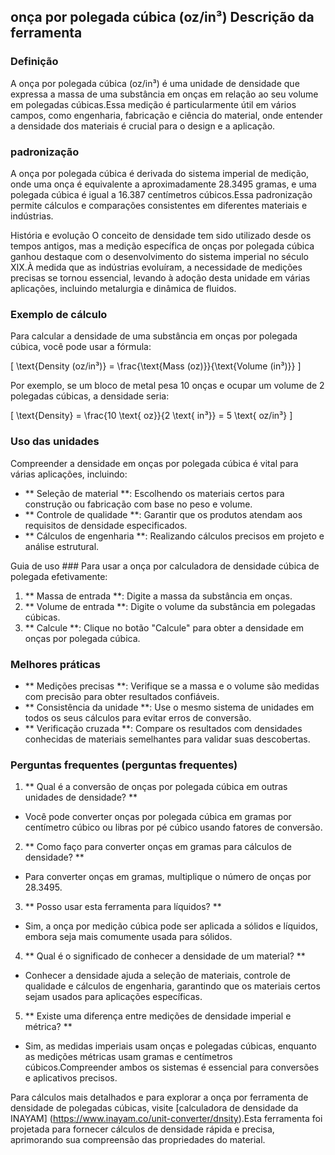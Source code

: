 ## onça por polegada cúbica (oz/in³) Descrição da ferramenta

### Definição
A onça por polegada cúbica (oz/in³) é uma unidade de densidade que expressa a massa de uma substância em onças em relação ao seu volume em polegadas cúbicas.Essa medição é particularmente útil em vários campos, como engenharia, fabricação e ciência do material, onde entender a densidade dos materiais é crucial para o design e a aplicação.

### padronização
A onça por polegada cúbica é derivada do sistema imperial de medição, onde uma onça é equivalente a aproximadamente 28.3495 gramas, e uma polegada cúbica é igual a 16.387 centímetros cúbicos.Essa padronização permite cálculos e comparações consistentes em diferentes materiais e indústrias.

História e evolução
O conceito de densidade tem sido utilizado desde os tempos antigos, mas a medição específica de onças por polegada cúbica ganhou destaque com o desenvolvimento do sistema imperial no século XIX.À medida que as indústrias evoluíram, a necessidade de medições precisas se tornou essencial, levando à adoção desta unidade em várias aplicações, incluindo metalurgia e dinâmica de fluidos.

### Exemplo de cálculo
Para calcular a densidade de uma substância em onças por polegada cúbica, você pode usar a fórmula:

\[ \text{Density (oz/in³)} = \frac{\text{Mass (oz)}}{\text{Volume (in³)}} \]

Por exemplo, se um bloco de metal pesa 10 onças e ocupar um volume de 2 polegadas cúbicas, a densidade seria:

\[ \text{Density} = \frac{10 \text{ oz}}{2 \text{ in³}} = 5 \text{ oz/in³} \]

### Uso das unidades
Compreender a densidade em onças por polegada cúbica é vital para várias aplicações, incluindo:
- ** Seleção de material **: Escolhendo os materiais certos para construção ou fabricação com base no peso e volume.
- ** Controle de qualidade **: Garantir que os produtos atendam aos requisitos de densidade especificados.
- ** Cálculos de engenharia **: Realizando cálculos precisos em projeto e análise estrutural.

Guia de uso ###
Para usar a onça por calculadora de densidade cúbica de polegada efetivamente:
1. ** Massa de entrada **: Digite a massa da substância em onças.
2. ** Volume de entrada **: Digite o volume da substância em polegadas cúbicas.
3. ** Calcule **: Clique no botão "Calcule" para obter a densidade em onças por polegada cúbica.

### Melhores práticas
- ** Medições precisas **: Verifique se a massa e o volume são medidas com precisão para obter resultados confiáveis.
- ** Consistência da unidade **: Use o mesmo sistema de unidades em todos os seus cálculos para evitar erros de conversão.
- ** Verificação cruzada **: Compare os resultados com densidades conhecidas de materiais semelhantes para validar suas descobertas.

### Perguntas frequentes (perguntas frequentes)

1. ** Qual é a conversão de onças por polegada cúbica em outras unidades de densidade? **
- Você pode converter onças por polegada cúbica em gramas por centímetro cúbico ou libras por pé cúbico usando fatores de conversão.

2. ** Como faço para converter onças em gramas para cálculos de densidade? **
- Para converter onças em gramas, multiplique o número de onças por 28.3495.

3. ** Posso usar esta ferramenta para líquidos? **
- Sim, a onça por medição cúbica pode ser aplicada a sólidos e líquidos, embora seja mais comumente usada para sólidos.

4. ** Qual é o significado de conhecer a densidade de um material? **
- Conhecer a densidade ajuda a seleção de materiais, controle de qualidade e cálculos de engenharia, garantindo que os materiais certos sejam usados ​​para aplicações específicas.

5. ** Existe uma diferença entre medições de densidade imperial e métrica? **
- Sim, as medidas imperiais usam onças e polegadas cúbicas, enquanto as medições métricas usam gramas e centímetros cúbicos.Compreender ambos os sistemas é essencial para conversões e aplicativos precisos.

Para cálculos mais detalhados e para explorar a onça por ferramenta de densidade de polegadas cúbicas, visite [calculadora de densidade da INAYAM] (https://www.inayam.co/unit-converter/dnsity).Esta ferramenta foi projetada para fornecer cálculos de densidade rápida e precisa, aprimorando sua compreensão das propriedades do material.